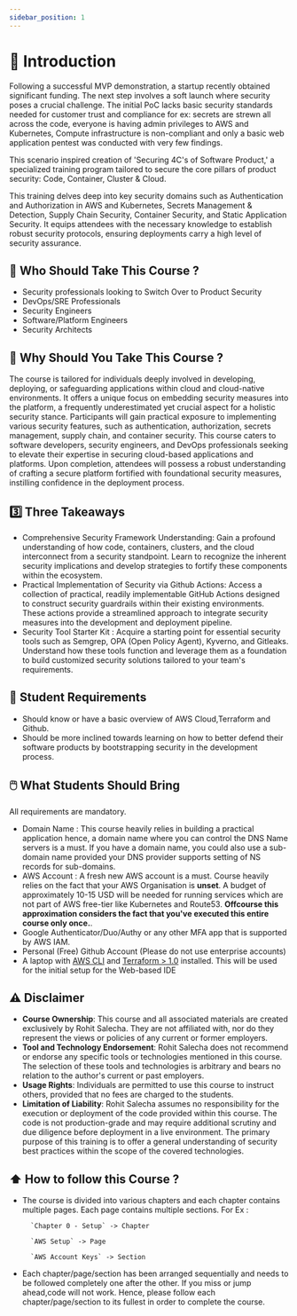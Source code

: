 ```yaml
---
sidebar_position: 1
---
```


# 👋 Introduction

Following a successful MVP demonstration, a startup recently obtained significant funding. The next step involves a soft launch where security poses a crucial challenge. The initial PoC lacks basic security standards needed for customer trust and compliance for ex: secrets are strewn all across the code, everyone is having admin privileges to AWS and Kubernetes, Compute infrastructure is non-compliant and only a basic web application pentest was conducted with very few findings.

This scenario inspired creation of 'Securing 4C's of Software Product,' a specialized training program tailored to secure the core pillars of product security: Code, Container, Cluster & Cloud.

This training delves deep into key security domains such as Authentication and Authorization in AWS and Kubernetes, Secrets Management & Detection, Supply Chain Security, Container Security, and Static Application Security. It equips attendees with the necessary knowledge to establish robust security protocols, ensuring deployments carry a high level of security assurance.

## 🤺 Who Should Take This Course ?

- Security professionals looking to Switch Over to Product Security
- DevOps/SRE Professionals
- Security Engineers
- Software/Platform Engineers
- Security Architects

## 🎩 Why Should You Take This Course ?

The course is tailored for individuals deeply involved in developing, deploying, or safeguarding applications within cloud and cloud-native environments. It offers a unique focus on embedding security measures into the platform, a frequently underestimated yet crucial aspect for a holistic security stance. Participants will gain practical exposure to implementing various security features, such as authentication, authorization, secrets management, supply chain, and container security. This course caters to software developers, security engineers, and DevOps professionals seeking to elevate their expertise in securing cloud-based applications and platforms. Upon completion, attendees will possess a robust understanding of crafting a secure platform fortified with foundational security measures, instilling confidence in the deployment process.

## 3️⃣ Three Takeaways

- Comprehensive Security Framework Understanding: Gain a profound understanding of how code, containers, clusters, and the cloud interconnect from a security standpoint. Learn to recognize the inherent security implications and develop strategies to fortify these components within the ecosystem.
- Practical Implementation of Security via Github Actions: Access a collection of practical, readily implementable GitHub Actions designed to construct security guardrails within their existing environments. These actions provide a streamlined approach to integrate security measures into the development and deployment pipeline.
- Security Tool Starter Kit : Acquire a starting point for essential security tools such as Semgrep, OPA (Open Policy Agent), Kyverno, and Gitleaks. Understand how these tools function and leverage them as a foundation to build customized security solutions tailored to your team's requirements.

## 📖 Student Requirements

- Should know or have a basic overview of AWS Cloud,Terraform and Github.
- Should be more inclined towards learning on how to better defend their software products by bootstrapping security in the development process.

## 🖱️ What Students Should Bring

All requirements are mandatory.

- Domain Name : This course heavily relies in building a practical application hence, a domain name where you can control the DNS Name servers is a must. If you have a domain name, you could also use a sub-domain name provided your DNS provider supports setting of NS records for sub-domains.
- AWS Account : A fresh new AWS account is a must. Course heavily relies on the fact that your AWS Organisation is **unset**. A budget of approximately 10-15 USD will be needed for running services which are not part of AWS free-tier like Kubernetes and Route53. **Offcourse this approximation considers the fact that you've executed this entire course only once.**.
- Google Authenticator/Duo/Authy or any other MFA app that is supported by AWS IAM.
- Personal (Free) Github Account (Please do not use enterprise accounts)
- A laptop with [AWS CLI](https://developer.hashicorp.com/terraform/tutorials/aws-get-started/install-cli) and [Terraform > 1.0](https://developer.hashicorp.com/terraform/tutorials/aws-get-started/install-cli) installed. This will be used for the initial setup for the Web-based IDE

## ⚠️ Disclaimer

- **Course Ownership**: This course and all associated materials are created exclusively by Rohit Salecha. They are not affiliated with, nor do they represent the views or policies of any current or former employers.
- **Tool and Technology Endorsement**: Rohit Salecha does not recommend or endorse any specific tools or technologies mentioned in this course. The selection of these tools and technologies is arbitrary and bears no relation to the author's current or past employers.
- **Usage Rights**: Individuals are permitted to use this course to instruct others, provided that no fees are charged to the students.
- **Limitation of Liability**: Rohit Salecha assumes no responsibility for the execution or deployment of the code provided within this course. The code is not production-grade and may require additional scrutiny and due diligence before deployment in a live environment. The primary purpose of this training is to offer a general understanding of security best practices within the scope of the covered technologies.

## ⬆️ How to follow this Course ?

- The course is divided into various chapters and each chapter contains multiple pages. Each page contains multiple sections.
For Ex :

        `Chapter 0 - Setup` -> Chapter

        `AWS Setup` -> Page

        `AWS Account Keys` -> Section

- Each chapter/page/section has been arranged sequentially and needs to be followed completely one after the other. If you miss or jump ahead,code will not work. Hence, please follow each chapter/page/section to its fullest in order to complete the course.